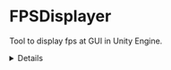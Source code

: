 # FPSDisplayer
Tool to display fps at GUI in Unity Engine.

<details>
    <h3><summary>Click to see details</summary><h3>

    </br>

    ## Images
    <img src="/Images/sample.png" width=954 height=584></img></br>


    </br></br>


    ## How to use

    ### Setup
    > Download [FPSDisplayer_v1.0](https://github.com/JungukHom/FPSDisplayer/raw/master/UnityPackages/FPSDisplayer_v1.0.unitypackage) and import to your Unity project.

    </br>

    ### Create
    ```C#
    public FpsDisplayer CreateDisplayer() 
    {
        // FpsDisplayer displayer = FpsDisplayer.GetOrCreate();
        // FpsDisplayer displayer = FpsDisplayer.GetOrCreate(30);
        FpsDisplayer displayer = FpsDisplayer.GetOrCreate(75, DisplayPosition.UpperRight);
    }
    ```
    > Get or Create(instantiate) FpsDisplayer.

    </br>

    ```C#
    public void GetOrCreate() {}
    public void GetOrCreate(int fontSize) {}
    public void GetOrCreate(int fontSize, DisplayPosition displayPosition) {}
    ```
    > Create() method is implemented like this.</br>
    > Their default value is (fontSize : 30) and (displayPosition : DisplayerPosition.UpperLeft).

    </br>

    ### Modify
    ```C#
    public void ModifyFpsDisplayer()
    {
        FpsDisplayer fpsDisplayer = FpsDisplayer.GetOrCreate();
        fpsDisplayer.SetFontSize(50);
        fpsDisplayer.SetTextColor(Color.green);
        fpsDisplayer.SetDisplayPosition(DisplayPosition.MiddleCenter);
    }
    ```
    > Modify instantiated or created FpsDisplayer's text value.

    </br>

    ### Destroy
    ```C#
    public void DestroyFpsDisplayer()
    {
        FpsDisplayer.Destroy();
    }
    ```
    > Destroy FpsDisplayer gameObject.

</details>
